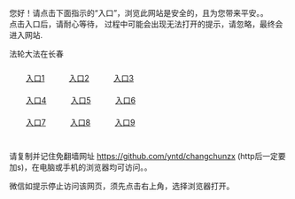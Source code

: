 您好！请点击下面指示的“入口”，浏览此网站是安全的，且为您带来平安。。 <br/>
点击入口后，请耐心等待， 过程中可能会出现无法打开的提示，请忽略，最终会进入网站. </br>

法轮大法在长春<br/>
<div style="padding:10px"><a style="margin:20px" target="_blank" href="https://dkjpdty2suepy.cloudfront.net/2Qpsp?nymmzna" id="ccLink1" rel="nofollow">入口1</a> <a target="_blank" style="margin:20px" href="https://d3vpnaoqxwq2wh.cloudfront.net/2Qpsp?ppuwcss" id="ccLink2" rel="nofollow">入口2</a> <a style="margin:20px" target="_blank" href="https://dxm0k0mze1roh.cloudfront.net/2Qpsp?jswdgn" id="ccLink3" rel="nofollow">入口3</a></div>

<div style="padding:10px" ><a style="margin:20px" target="_blank" href="https://dkjpdty2suepy.cloudfront.net/2Qpsp?nymmzna" id="ccLink4" rel="nofollow">入口4</a> <a style="margin:20px" href="https://d3vpnaoqxwq2wh.cloudfront.net/2Qpsp?ppuwcss" target="_blank" id="ccLink5" rel="nofollow">入口5</a> <a style="margin:20px" href="https://dxm0k0mze1roh.cloudfront.net/2Qpsp?jswdgn" target="_blank" id="ccLink6" rel="nofollow">入口6</a></div>

<div style="padding:10px"><a style="margin:20px" target="_blank" href="https://dkjpdty2suepy.cloudfront.net/2Qpsp?nymmzna" id="ccLink7" rel="nofollow">入口7</a> <a style="margin:20px" href="https://d3vpnaoqxwq2wh.cloudfront.net/2Qpsp?ppuwcss" target="_blank" id="ccLink8" rel="nofollow">入口8</a> <a style="margin:20px" target="_blank" href="https://dxm0k0mze1roh.cloudfront.net/2Qpsp?jswdgn" id="ccLink9" rel="nofollow">入口9</a></div>

<br/>



请复制并记住免翻墙网址 https://github.com/yntd/changchunzx (http后一定要加s)，在电脑或手机的浏览器均可访问。。<br/>

微信如提示停止访问该网页，须先点击右上角，选择浏览器打开。
